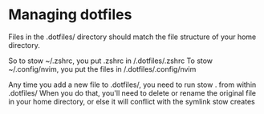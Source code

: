 # Managing dotfiles
Files in the .dotfiles/ directory should match the file structure of your home directory.

So to stow ~/.zshrc, you put .zshrc in /.dotfiles/.zshrc
To stow ~/.config/nvim, you put the files in /.dotfiles/.config/nvim

Any time you add a new file to .dotfiles/, you need to run stow . from within .dotfiles/
When you do that, you'll need to delete or rename the original file in your home directory, or else it will conflict with the symlink stow creates


